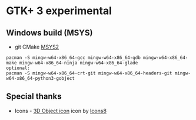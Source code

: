 # GTK+ 3 experimental
## Windows build (MSYS)
 - git CMake <a target="_blank" href="http://repo.msys2.org/distrib/">MSYS2</a>
```
pacman -S mingw-w64-x86_64-gcc mingw-w64-x86_64-gdb mingw-w64-x86_64-make mingw-w64-x86_64-ninja mingw-w64-x86_64-glade
optional: 
pacman -S mingw-w64-x86_64-crt-git mingw-w64-x86_64-headers-git mingw-w64-x86_64-python3-gobject
```
## Special thanks
 - Icons - <a target="_blank" href="https://icons8.com/icons/set/3d-select">3D Object icon</a> icon by <a target="_blank" href="https://icons8.com">Icons8</a>
